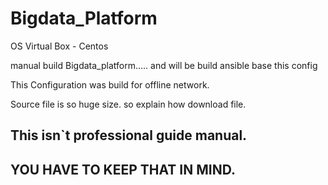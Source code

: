 # Bigdata_Platform

OS
Virtual Box - Centos

manual build Bigdata_platform..... and will be build ansible base this config

This Configuration was build for offline network.

Source file is so huge size. so explain how download file.

## This isn`t professional guide manual.
## YOU HAVE TO KEEP THAT IN MIND.
